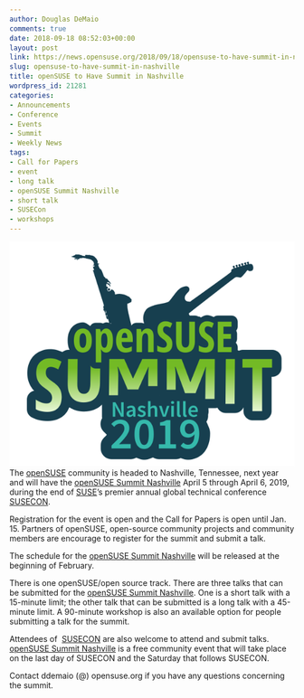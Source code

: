 ```yaml
---
author: Douglas DeMaio
comments: true
date: 2018-09-18 08:52:03+00:00
layout: post
link: https://news.opensuse.org/2018/09/18/opensuse-to-have-summit-in-nashville/
slug: opensuse-to-have-summit-in-nashville
title: openSUSE to Have Summit in Nashville
wordpress_id: 21281
categories:
- Announcements
- Conference
- Events
- Summit
- Weekly News
tags:
- Call for Papers
- event
- long talk
- openSUSE Summit Nashville
- short talk
- SUSECon
- workshops
---
```


![](/wp-content/uploads/2018/09/Screenshot_from_2018-09-15_22-16-55.png)The [openSUSE](https://www.opensuse.org/) community is headed to Nashville, Tennessee, next year and will have the [openSUSE Summit Nashville](https://events.opensuse.org/conference/oSSN19) April 5 through April 6, 2019, during the end of [SUSE](https://www.suse.com/)’s premier annual global technical conference [SUSECON](https://www.susecon.com/).

Registration for the event is open and the Call for Papers is open until Jan. 15. Partners of openSUSE, open-source community projects and community members are encourage to register for the summit and submit a talk.

The schedule for the [openSUSE Summit Nashville](https://events.opensuse.org/conference/oSSN19) will be released at the beginning of February.

There is one openSUSE/open source track. There are three talks that can be submitted for the [openSUSE Summit Nashville](https://events.opensuse.org/conference/oSSN19). One is a short talk with a 15-minute limit; the other talk that can be submitted is a long talk with a 45-minute limit. A 90-minute workshop is also an available option for people submitting a talk for the summit.

Attendees of  [SUSECON](https://www.susecon.com/) are also welcome to attend and submit talks. [openSUSE Summit Nashville](https://events.opensuse.org/conference/oSSN19) is a free community event that will take place on the last day of SUSECON and the Saturday that follows SUSECON.

Contact ddemaio (@) opensuse.org if you have any questions concerning the summit.
